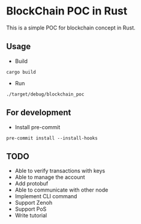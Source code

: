 # BlockChain POC in Rust

This is a simple POC for blockchain concept in Rust.

## Usage

* Build

```shell
cargo build
```

* Run

```shell
./target/debug/blockchain_poc
```

## For development

* Install pre-commit

```shell
pre-commit install --install-hooks
```

## TODO

* Able to verify transactions with keys
* Able to manage the account
* Add protobuf
* Able to communicate with other node
* Implement CLI command
* Support Zenoh
* Support PoS
* Write tutorial
